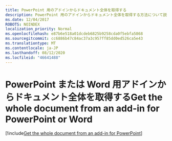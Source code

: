 ```yaml
---
title: PowerPoint 用のアドインからドキュメント全体を取得する
description: PowerPoint 用のアドインからドキュメント全体を取得する方法について説明します。
ms.date: 12/04/2017
ROBOTS: NOINDEX
localization_priority: Normal
ms.openlocfilehash: e87b6e518a01dcdeb6825b9258cda0f5ebfa5868
ms.sourcegitcommit: cc6886b47c84ac37a3c957ff85dd0ed526ca5e43
ms.translationtype: MT
ms.contentlocale: ja-JP
ms.lasthandoff: 08/12/2020
ms.locfileid: "46641488"
---
```

# <a name="get-the-whole-document-from-an-add-in-for-powerpoint-or-word"></a><span data-ttu-id="03bea-103">PowerPoint または Word 用アドインからドキュメント全体を取得する</span><span class="sxs-lookup"><span data-stu-id="03bea-103">Get the whole document from an add-in for PowerPoint or Word</span></span>

[!include[Get the whole document from an add-in for PowerPoint](../includes/file-get-the-whole-document-from-an-add-in-for-powerpoint-or-word.md)]
